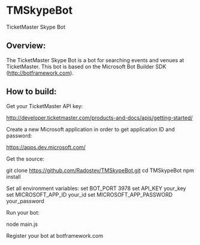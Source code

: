# TMSkypeBot
TicketMaster Skype Bot

## Overview:
The TicketMaster Skype Bot is a bot for searching events and venues at TicketMaster. This bot is based on the Microsoft Bot Builder SDK (http://botframework.com).


## How to build:

Get your TicketMaster API key:

http://developer.ticketmaster.com/products-and-docs/apis/getting-started/

Create a new Microsoft application in order to get application ID and password:

https://apps.dev.microsoft.com/

Get the source:

git clone https://github.com/Radostev/TMSkypeBot.git
cd TMSkypeBot
npm install

Set all environment variables:
set BOT_PORT 3978
set API_KEY your_key
set MICROSOFT_APP_ID your_id
set MICROSOFT_APP_PASSWORD your_password

Run your bot:

node main.js

Register your bot at botframework.com
